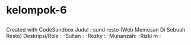# <p><strong> kelompok-6 </strong></p>

Created with CodeSandbox
Judul : sund resto (Web Memesan Di Sebuah Resto)
Deskripsi/Role :
-Sultan :
-Rezky :
-Munanzah:
-Rizki m :
